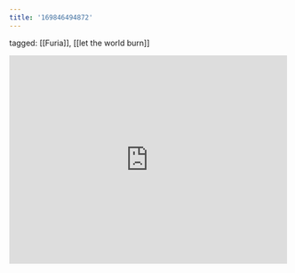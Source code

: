 ```yaml
---
title: '169846494872'
---
```

tagged: [[Furia]], [[let the world burn]]
<iframe allow="accelerometer; autoplay; clipboard-write; encrypted-media; gyroscope; picture-in-picture" allowfullscreen="" frameborder="0" height="375" id="youtube_iframe" src="https://www.youtube.com/embed/VqwuHkbcGQ8?feature=oembed&amp;enablejsapi=1&amp;origin=https://safe.txmblr.com&amp;wmode=opaque" width="500"></iframe>